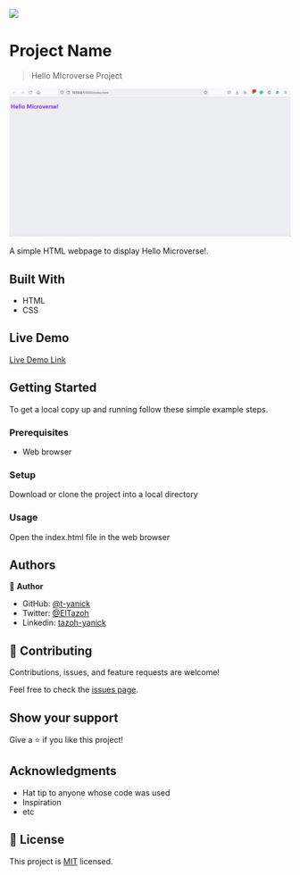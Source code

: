 ![](https://img.shields.io/badge/Microverse-blueviolet)

# Project Name

> Hello MIcroverse Project

![screenshot](./images/screenshot.png)

A simple HTML webpage to display Hello Microverse!.

## Built With

- HTML
- CSS

## Live Demo

[Live Demo Link](https://raw.githack.com/t-yanick/hello-world/hello-microverse/index.html)


## Getting Started


To get a local copy up and running follow these simple example steps.

### Prerequisites

- Web browser

### Setup

Download or clone the project into a local directory


### Usage

Open the index.html file in the web browser

## Authors

👤 **Author**

- GitHub: [@t-yanick](https://github.com/t-yanick)
- Twitter: [@ElTazoh](https://twitter.com/ElTazoh)
- Linkedin: [tazoh-yanick](https://linkedin.com/in/tazoh-yanick)


## 🤝 Contributing

Contributions, issues, and feature requests are welcome!

Feel free to check the [issues page](../../issues/).

## Show your support

Give a ⭐️ if you like this project!

## Acknowledgments

- Hat tip to anyone whose code was used
- Inspiration
- etc

## 📝 License

This project is [MIT](./MIT.md) licensed.